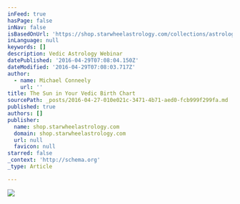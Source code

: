 ```yaml
---
inFeed: true
hasPage: false
inNav: false
isBasedOnUrl: 'https://shop.starwheelastrology.com/collections/astrology-webinars'
inLanguage: null
keywords: []
description: Vedic Astrology Webinar
datePublished: '2016-04-29T07:08:04.150Z'
dateModified: '2016-04-29T07:08:03.717Z'
author:
  - name: Michael Conneely
    url: ''
title: The Sun in Your Vedic Birth Chart
sourcePath: _posts/2016-04-27-010e021c-3471-4b71-aed0-fcb999f299fa.md
published: true
authors: []
publisher:
  name: shop.starwheelastrology.com
  domain: shop.starwheelastrology.com
  url: null
  favicon: null
starred: false
_context: 'http://schema.org'
_type: Article

---
```

![](https://cdn.shopify.com/s/files/1/1172/7080/products/Vedic_L1_Webinars_M1_Sun_click_large.jpg?v=1457886746)